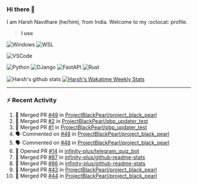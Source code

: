 ### Hi there 👋

I am Harsh Navdhare (he/him), from India. Welcome to my :octocat: profile.

> **I use**

![Windows](https://img.shields.io/badge/Windows-4A4A55?style=for-the-badge&logo=windows11&logoColor=0078D4 "Windows 11")    ![WSL](https://img.shields.io/badge/WSL-4A4A55?style=for-the-badge&logo=ubuntu&logoColor=E95420)

![VSCode](https://img.shields.io/badge/VSCode-4A4A55?style=for-the-badge&logo=visualstudiocode&logoColor=007ACC "Visual Studio Code")

![Python](https://img.shields.io/badge/Python-4A4A55?style=for-the-badge&logo=Python&logoColor=#3776AB "Python")    ![DJango](https://img.shields.io/badge/Django-4A4A55?style=for-the-badge&logo=django&logoColor=092E20 "DJango")    ![FastAPI](https://img.shields.io/badge/FastAPI-4A4A55?style=for-the-badge&logo=fastapi&logoColor=009688 "FastAPI")    ![Rust](https://img.shields.io/badge/Rust-4A4A55?style=for-the-badge&logo=rust&logoColor=000000 "Rust")

<p align="center>
<a href="https://github.com/infinity-plus/github-readme-stats">
  <img align="center" src="https://github-readme-stats-infinity-plus.vercel.app/api?username=infinity-plus&show_icons=true&count_private=true&theme=dark&bg_color=00000000&card_width=495", alt="Harsh's github stats" />
</a>
<a href="https://wakatime.com/@infinity_plus">
  <img align="center" src="https://github-readme-stats-infinity-plus.vercel.app/api/wakatime?username=infinity_plus&theme=dark&custom_title=Wakatime%20Weekly%20Stats&bg_color=00000000&range=last_7_days", alt="Harsh's Wakatime Weekly Stats" />
</a>
</p>

<hr>

### :zap: Recent Activity

<!--START_SECTION:activity-->
1. 🎉 Merged PR [#49](https://github.com/ProjectBlackPearl/project_black_pearl/pull/49) in [ProjectBlackPearl/project_black_pearl](https://github.com/ProjectBlackPearl/project_black_pearl)
2. 🎉 Merged PR [#2](https://github.com/ProjectBlackPearl/pbp_updater_test/pull/2) in [ProjectBlackPearl/pbp_updater_test](https://github.com/ProjectBlackPearl/pbp_updater_test)
3. 🎉 Merged PR [#1](https://github.com/ProjectBlackPearl/pbp_updater_test/pull/1) in [ProjectBlackPearl/pbp_updater_test](https://github.com/ProjectBlackPearl/pbp_updater_test)
4. 🗣 Commented on [#48](https://github.com/ProjectBlackPearl/project_black_pearl/issues/48) in [ProjectBlackPearl/project_black_pearl](https://github.com/ProjectBlackPearl/project_black_pearl)
5. 🗣 Commented on [#48](https://github.com/ProjectBlackPearl/project_black_pearl/issues/48) in [ProjectBlackPearl/project_black_pearl](https://github.com/ProjectBlackPearl/project_black_pearl)
6. 💪 Opened PR [#14](https://github.com/infinity-plus/telegram_quiz_bot/pull/14) in [infinity-plus/telegram_quiz_bot](https://github.com/infinity-plus/telegram_quiz_bot)
7. 🎉 Merged PR [#87](https://github.com/infinity-plus/github-readme-stats/pull/87) in [infinity-plus/github-readme-stats](https://github.com/infinity-plus/github-readme-stats)
8. 🎉 Merged PR [#86](https://github.com/infinity-plus/github-readme-stats/pull/86) in [infinity-plus/github-readme-stats](https://github.com/infinity-plus/github-readme-stats)
9. 🎉 Merged PR [#43](https://github.com/ProjectBlackPearl/project_black_pearl/pull/43) in [ProjectBlackPearl/project_black_pearl](https://github.com/ProjectBlackPearl/project_black_pearl)
10. 🎉 Merged PR [#44](https://github.com/ProjectBlackPearl/project_black_pearl/pull/44) in [ProjectBlackPearl/project_black_pearl](https://github.com/ProjectBlackPearl/project_black_pearl)
<!--END_SECTION:activity-->
